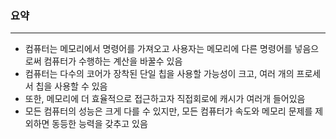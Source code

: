 ### 요약
---
+ 컴퓨터는 메모리에서 명령어를 가져오고 사용자는 메모리에 다른 명령어를 넣음으로써 컴퓨터가 수행하는 계산을 바꿀수 있음 
+ 컴퓨터는 다수의 코어가 장착된 단일 칩을 사용할 가능성이 크고, 여러 개의 프로세서 칩을 사용할 수 있음
+ 또한, 메모리에 더 효율적으로 접근하고자 직접회로에 캐시가 여러개 들어있음 
+ 모든 컴퓨터의 성능은 크게 다를 수 있지만, 모든 컴퓨터가 속도와 메모리 문제를 제외하면 동등한 능력을 갖추고 있음 